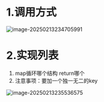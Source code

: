 

# 1.调用方式



![image-20250213234705991](D:\python_place\react笔记\book\2.coding.assets\image-20250213234705991.png)



# 2.实现列表

1. map循环哪个结构 return哪个
2. 注意事项：要加一个独一无二的key

![image-20250213235536575](D:\python_place\react笔记\book\2.coding.assets\image-20250213235536575.png)





